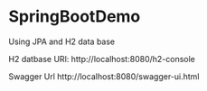 # SpringBootDemo
Using JPA and H2 data base

H2 datbase URl:
http://localhost:8080/h2-console

Swagger Url
http://localhost:8080/swagger-ui.html 
